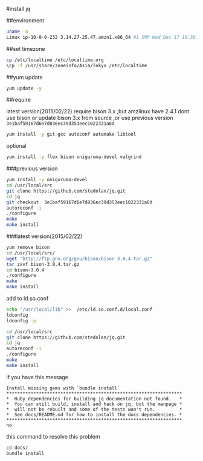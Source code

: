 

#install jq

##environment

```bash
uname -a
Linux ip-10-0-0-232 3.14.27-25.47.amzn1.x86_64 #1 SMP Wed Dec 17 18:36:15 UTC 2014 x86_64 x86_64 x86_64 GNU/Linux
```
##set timezone
```bash
cp /etc/localtime /etc/localtime.org
\cp -f /usr/share/zoneinfo/Asia/Tokyo /etc/localtime
```

##yum update

```bash
yum update -y
```

##require

latest version(2015/02/22) require bison 3.x ,but amzlinux have 2.4.1
dont use bison or update bison 3.x from source ,or use previous version `3e1baf59167d6e7d836ec39d353eec1022331a6d`

```bash
yum install -y git gcc autoconf automake libtool
```
optional  
```bash
yum install -y flex bison oniguruma-devel valgrind
```

###previous version

```bash
yum install -y oniguruma-devel
cd /usr/local/src
git clone https://github.com/stedolan/jq.git
cd jq
git checkout  3e1baf59167d6e7d836ec39d353eec1022331a6d
autoreconf -i
./configure
make
make install
```

###latest version(2015/02/22)
```bash
yum remove bison
cd /usr/local/src/
wget "http://ftp.gnu.org/gnu/bison/bison-3.0.4.tar.gz"
tar zxvf bison-3.0.4.tar.gz
cd bison-3.0.4
./configure
make
make install
```
add to ld.so.conf  
```bash
echo "/usr/local/lib" >>  /etc/ld.so.conf.d/local.conf
ldconfig
ldconfig -p
```

```bash
cd /usr/local/src
git clone https://github.com/stedolan/jq.git
cd jq
autoreconf -i
./configure
make
make install
```

if you have this message  
```
Install missing gems with `bundle install`
*****************************************************************
*  Ruby dependencies for building jq documentation not found.   *
*  You can still build, install and hack on jq, but the manpage *
*  will not be rebuilt and some of the tests won't run.         *
*  See docs/README.md for how to install the docs dependencies. *
*****************************************************************
no
```

this command to resolve this problem  
```bash
cd docs/
bundle install
```
